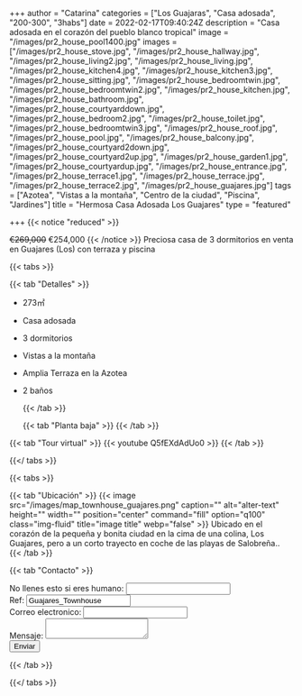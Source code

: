 +++
author = "Catarina"
categories = ["Los Guajaras", "Casa adosada", "200-300", "3habs"]
date = 2022-02-17T09:40:24Z
description = "Casa adosada en el corazón del pueblo blanco tropical"
image = "/images/pr2_house_pool1400.jpg"
images = ["/images/pr2_house_stove.jpg", "/images/pr2_house_hallway.jpg", "/images/pr2_house_living2.jpg", "/images/pr2_house_living.jpg", "/images/pr2_house_kitchen4.jpg", "/images/pr2_house_kitchen3.jpg", "/images/pr2_house_sitting.jpg", "/images/pr2_house_bedroomtwin.jpg", "/images/pr2_house_bedroomtwin2.jpg", "/images/pr2_house_kitchen.jpg", "/images/pr2_house_bathroom.jpg", "/images/pr2_house_courtyarddown.jpg", "/images/pr2_house_bedroom2.jpg", "/images/pr2_house_toilet.jpg", "/images/pr2_house_bedroomtwin3.jpg", "/images/pr2_house_roof.jpg", "/images/pr2_house_pool.jpg", "/images/pr2_house_balcony.jpg", "/images/pr2_house_courtyard2down.jpg", "/images/pr2_house_courtyard2up.jpg", "/images/pr2_house_garden1.jpg", "/images/pr2_house_courtyardup.jpg", "/images/pr2_house_entrance.jpg", "/images/pr2_house_terrace1.jpg", "/images/pr2_house_terrace.jpg", "/images/pr2_house_terrace2.jpg", "/images/pr2_house_guajares.jpg"]
tags = ["Azotea", "Vistas a la montaña", "Centro de la ciudad", "Piscina", "Jardines"]
title = "Hermosa Casa Adosada Los Guajares"
type = "featured"

+++
{{< notice "reduced" >}}

<s>€269,000</s> €254,000 {{< /notice >}} Preciosa casa de 3 dormitorios en venta en Guajares (Los) con terraza y piscina
 

{{< tabs >}}

{{< tab "Detalles" >}}

* 273&#x33A1;
* Casa adosada
* 3 dormitorios
* Vistas a la montaña
* Amplia Terraza en la Azotea
* 2 baños

  {{< /tab >}}

  {{< tab "Planta baja" >}}  {{< /tab >}}

{{< tab "Tour virtual" >}} {{< youtube Q5fEXdAdUo0 >}} {{< /tab >}}

{{</ tabs >}}

{{< tabs >}}


{{< tab "Ubicación" >}} {{< image src="/images/map_townhouse_guajares.png" caption="" alt="alter-text" height="" width="" position="center" command="fill" option="q100" class="img-fluid" title="image title" webp="false" >}} Ubicado en el corazón de la pequeña y bonita ciudad en la cima de una colina, Los Guajares, pero a un corto trayecto en coche de las playas de Salobreña.. {{< /tab >}}

{{< tab "Contacto" >}} <form name="propertyContact" method="POST" netlify-honeypot="bot-field" data-netlify="true">
<div class="form-group">
<label>No llenes esto si eres humano: <input name="bot-field" /></label>
</div>
<div class="form-group">
<label>Ref: <input name="property-ref" class="form-control" value="Guajares_Townhouse" readonly/></label>
</div>
<div class="form-group">
<label>Correo electronico: <input type="text" class="form-control" name="email" /></label>
</div>
<div class="form-group">
<label>Mensaje: </label> <textarea name="message" class="form-control"></textarea>
</div>
<button type="submit" class="btn btn-primary">Enviar</button>
</form> {{< /tab >}}

{{</ tabs >}}